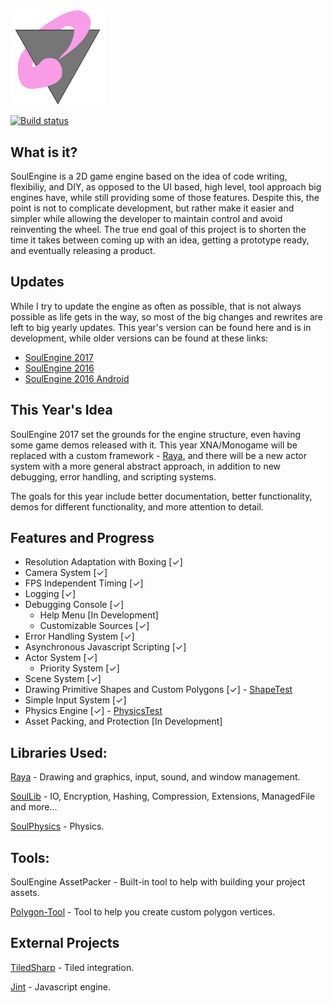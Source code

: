 <img src="Resources/SoulEngine2018.png" width=30%>

[![Build status](https://ci.appveyor.com/api/projects/status/yv7u2a04tp1pgmew?svg=true)](https://ci.appveyor.com/project/Cryru/soulengine)

## What is it?

SoulEngine is a 2D game engine based on the idea of code writing, flexibiliy, and DIY, as opposed to the UI based, high level, tool approach big engines have, while still providing some of those features. Despite this, the point is not to complicate development, but rather make it easier and simpler while allowing the developer to maintain control and avoid reinventing the wheel. The true end goal of this project is to shorten the time it takes between coming up with an idea, getting a prototype ready, and eventually releasing a product.

## Updates

While I try to update the engine as often as possible, that is not always possible as life gets in the way, so most of the big changes and rewrites are left to big yearly updates. This year's version can be found here and is in development, while older versions can be found at these links:

* [SoulEngine 2017](https://github.com/Cryru/SoulEngine-2017)
* [SoulEngine 2016](https://github.com/Cryru/SoulEngine-2016)
* [SoulEngine 2016 Android](https://github.com/Cryru/SoulEngine-2016-Android)

## This Year's Idea

SoulEngine 2017 set the grounds for the engine structure, even having some game demos released with it. This year XNA/Monogame will be replaced with a custom framework - [Raya](https://github.com/Cryru/Raya), and there will be a new actor system with a more general abstract approach, in addition to new debugging, error handling, and scripting systems. 

The goals for this year include better documentation, better functionality, demos for different functionality, and more attention to detail.

## Features and Progress

- Resolution Adaptation with Boxing [&#10003;]
- Camera System [&#10003;]
- FPS Independent Timing [&#10003;]
- Logging [&#10003;]
- Debugging Console [&#10003;]
  - Help Menu [In Development]
  - Customizable Sources [&#10003;]
- Error Handling System [&#10003;]
- Asynchronous Javascript Scripting [&#10003;]
- Actor System [&#10003;]
  - Priority System [&#10003;]
- Scene System [&#10003;]
- Drawing Primitive Shapes and Custom Polygons [&#10003;] - [ShapeTest](/SoulEngine/Examples/Basic/ShapeTest.cs)
- Simple Input System [&#10003;]
- Physics Engine [&#10003;] - [PhysicsTest](/SoulEngine/Examples/Basic/PhysicsTest.cs)
- Asset Packing, and Protection [In Development]

## Libraries Used:

[Raya](https://github.com/Cryru/Raya) - Drawing and graphics, input, sound, and window management.

[SoulLib](https://github.com/Cryru/SoulLib) - IO, Encryption, Hashing, Compression, Extensions, ManagedFile and more...

[SoulPhysics](https://github.com/Cryru/SoulPhysics) - Physics.

## Tools:

SoulEngine AssetPacker - Built-in tool to help with building your project assets.

[Polygon-Tool](https://github.com/Cryru/Polygon-Tool) - Tool to help you create custom polygon vertices.

## External Projects

[TiledSharp](https://github.com/marshallward/TiledSharp) - Tiled integration.

[Jint](https://github.com/sebastienros/jint) - Javascript engine.
